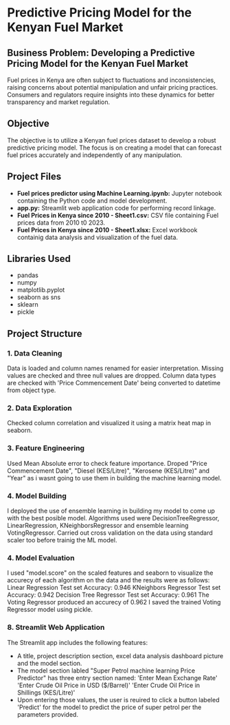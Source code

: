 # Predictive Pricing Model for the Kenyan Fuel Market

## Business Problem: Developing a Predictive Pricing Model for the Kenyan Fuel Market
Fuel prices in Kenya are often subject to fluctuations and inconsistencies, raising concerns about potential manipulation and unfair pricing practices. Consumers and regulators require insights into these dynamics for better transparency and market regulation.

## Objective
The objective is to utilize a Kenyan fuel prices dataset to develop a robust predictive pricing model. The focus is on creating a model that can forecast fuel prices accurately and independently of any manipulation.


## Project Files

- **Fuel prices predictor using Machine Learning.ipynb:** Jupyter notebook containing the Python code and model development.
- **app.py:** Streamlit web application code for performing record linkage.
- **Fuel Prices in Kenya since 2010 - Sheet1.csv:** CSV file containing Fuel prices data from 2010 t0 2023.
- **Fuel Prices in Kenya since 2010 - Sheet1.xlsx:** Excel workbook containig data analysis and visualization of the fuel data.

## Libraries Used

- pandas
- numpy
- matplotlib.pyplot
- seaborn as sns
- sklearn
- pickle

## Project Structure

### 1. Data Cleaning
Data is loaded and column names renamed for easier interpretation.
Missing values are checked and three null values are dropped.
Column data types are checked with 'Price Commencement Date' being converted to datetime from object type.

### 2. Data Exploration
Checked column correlation and visualized it using a matrix heat map in seaborn.


### 3. Feature Engineering
Used Mean Absolute error to check feature importance.
Droped "Price Commencement Date", "Diesel (KES/Litre)", "Kerosene (KES/Litre)" and "Year" as i wasnt going to use them in building the machine learning model.

### 4. Model Building
I deployed the use of ensemble learning in building my model to come up with the best posible model.
Algorithms used were DecisionTreeRegressor, LinearRegression, KNeighborsRegressor and ensemble learning VotingRegressor.
Carried out cross validation on the data using standard scaler too before trainig the ML model.

### 4. Model Evaluation
I used "model.score" on the scaled features and seaborn to visualize the accurecy of each algorithm on the data and the results were as follows:
         Linear Regression Test set Accuracy: 0.946
         KNeighbors Regressor Test set Accuracy: 0.942
         Decision Tree Regressor Test set Accuracy: 0.961 
The Voting Regressor produced an accurecy of 0.962
I saved the trained Voting Regressor model using pickle.


### 8. Streamlit Web Application
The Streamlit app includes the following features:
- A title, project description section, excel data analysis dashboard picture and the model section.
- The model section labled "Super Petrol machine learning Price Predictor" has three entry section named:
         'Enter Mean Exchange Rate'
         'Enter Crude Oil Price in USD ($/Barrel)'
         'Enter Crude Oil Price  in Shillings (KES/Litre)'
- Upon entering those values, the user is reuired to click a button labeled 'Predict' for the model to predict the price of super petrol per the parameters provided.


